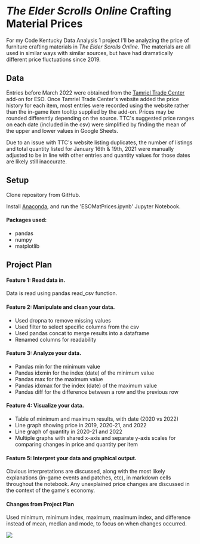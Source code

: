 # __*The Elder Scrolls Online* Crafting Material Prices__

For my Code Kentucky Data Analysis 1 project I'll be analyzing the price of furniture crafting materials in *The Elder Scrolls Online*. The materials are all used in similar ways with similar sources, but have had dramatically different price fluctuations since 2019.


## __Data__

Entries before March 2022 were obtained from the [Tamriel Trade Center](https://us.tamrieltradecentre.com/) add-on for ESO. Once Tamriel Trade Center's website added the price history for each item, most entries were recorded using the website rather than the in-game item tooltip supplied by the add-on. Prices may be rounded differently depending on the source. TTC's suggested price ranges on each date (included in the csv) were simplified by finding the mean of the upper and lower values in Google Sheets.

Due to an issue with TTC's website listing duplicates, the number of listings and total quantity listed for January 16th & 19th, 2021 were manually adjusted to be in line with other entries and quantity values for those dates are likely still inaccurate.


## __Setup__

Clone repository from GitHub. 

Install [Anaconda](https://docs.anaconda.com/anaconda/install/index.html), and run the 'ESOMatPrices.ipynb' Jupyter Notebook.

#### __Packages used:__

- pandas
- numpy
- matplotlib


## __Project Plan__

#### __Feature 1: Read data in.__

Data is read using pandas read_csv function.

#### __Feature 2: Manipulate and clean your data.__

- Used dropna to remove missing values
- Used filter to select specific columns from the csv
- Used pandas concat to merge results into a dataframe
- Renamed columns for readability

#### __Feature 3: Analyze your data.__

- Pandas min for the minimum value
- Pandas idxmin for the index (date) of the minimum value
- Pandas max for the maximum value
- Pandas idxmax for the index (date) of the maximum value
- Pandas diff for the difference between a row and the previous row

#### __Feature 4: Visualize your data.__

- Table of minimum and maximum results, with date (2020 vs 2022)
- Line graph showing price in 2019, 2020-21, and 2022
- Line graph of quantity in 2020-21 and 2022
- Multiple graphs with shared x-axis and separate y-axis scales for comparing changes in price and quantity per item

#### __Feature 5: Interpret your data and graphical output.__

Obvious interpretations are discussed, along with the most likely explanations (in-game events and patches, etc), in markdown cells throughout the notebook. Any unexplained price changes are discussed in the context of the game's economy.

#### __Changes from Project Plan__

Used minimum, minimum index, maximum, maximum index, and difference instead of mean, median and mode, to focus on when changes occurred.


![](https://i.imgur.com/Un3PPMr.jpg)
